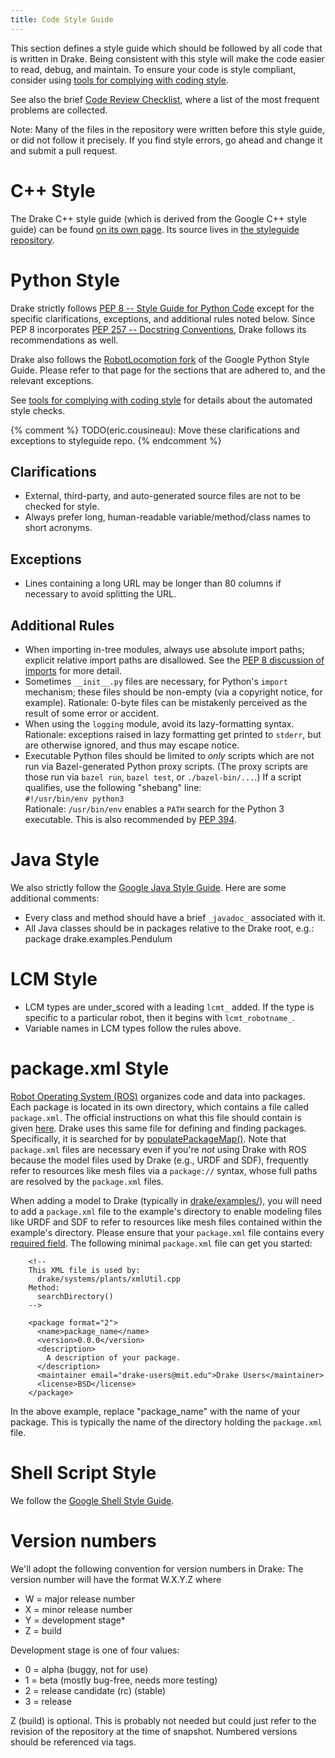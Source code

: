 ```yaml
---
title: Code Style Guide
---
```


This section defines a style guide which should be followed by all code that is
written in Drake. Being consistent with this style will make the code easier to
read, debug, and maintain. To ensure your code is style compliant, consider
using [tools for complying with coding style](/code_style_tools.html).

See also the brief
[Code Review Checklist](/code_review_checklist.html),
where a list of the most frequent problems are collected.

Note: Many of the files in the repository were written before this style guide,
or did not follow it precisely.  If you find style errors, go ahead and change
it and submit a pull request.

# C++ Style

The Drake C++ style guide (which is derived from the Google C++ style guide)
can be found
[on its own page](https://drake.mit.edu/styleguide/cppguide.html).
Its source lives in
[the styleguide repository](https://github.com/RobotLocomotion/styleguide).

# Python Style

Drake strictly follows [PEP 8 -- Style Guide for Python Code](
https://www.python.org/dev/peps/pep-0008/) except for the specific
clarifications, exceptions, and additional rules noted below. Since PEP 8
incorporates [PEP 257 -- Docstring Conventions](
https://www.python.org/dev/peps/pep-0257/), Drake follows its
recommendations as well.

Drake also follows the
[RobotLocomotion fork](https://drake.mit.edu/styleguide/pyguide.html)
of the Google Python Style Guide. Please refer to that page for the sections
that are adhered to, and the relevant exceptions.

See [tools for complying with coding style](/code_style_tools.html) for details
about the automated style checks.

{% comment %}
TODO(eric.cousineau): Move these clarifications and exceptions to styleguide
   repo.
{% endcomment %}

## Clarifications

* External, third-party, and auto-generated source files are not to be checked
  for style.
* Always prefer long, human-readable variable/method/class names to short
  acronyms.

## Exceptions

* Lines containing a long URL may be longer than 80 columns if necessary to
  avoid splitting the URL.

## Additional Rules

* When importing in-tree modules, always use absolute import paths; explicit
  relative import paths are disallowed. See the [PEP 8 discussion of imports](
  https://www.python.org/dev/peps/pep-0008/#imports) for more detail.
* Sometimes ``__init__.py`` files are necessary, for Python's ``import``
  mechanism; these files should be non-empty (via a copyright notice, for
  example). Rationale: 0-byte files can be mistakenly perceived as the result
  of some error or accident.
* When using the ``logging`` module, avoid its lazy-formatting
  syntax. Rationale: exceptions raised in lazy formatting get printed to
  ``stderr``, but are otherwise ignored, and thus may escape notice.
* Executable Python files should be limited to *only* scripts which are not run
  via Bazel-generated Python proxy scripts. (The proxy scripts are those
  run via ``bazel run``, ``bazel test``, or ``./bazel-bin/...``.)
  If a script qualifies, use the following "shebang" line:<br/>
  ``#!/usr/bin/env python3``<br/>
  Rationale: ``/usr/bin/env`` enables a ``PATH`` search for the Python 3
  executable. This is also recommended by
  [PEP 394](https://www.python.org/dev/peps/pep-0394/).

# Java Style

We also strictly follow the [Google Java Style Guide](
https://google.github.io/styleguide/javaguide.html).
Here are some additional comments:

* Every class and method should have a brief `_javadoc_` associated with it.
* All Java classes should be in packages relative to the Drake root,
   e.g.: package drake.examples.Pendulum

# LCM Style

* LCM types are under_scored with a leading `lcmt_` added. If the type is
  specific to a particular robot, then it begins with `lcmt_robotname_`.
* Variable names in LCM types follow the rules above.

# package.xml Style

[Robot Operating System (ROS)](http://www.ros.org/) organizes code and data
into packages. Each package is located in its own directory, which contains a
file called ``package.xml``. The official instructions on what this file should
contain is given [here](http://wiki.ros.org/catkin/package.xml). Drake uses
this same file for defining and finding packages. Specifically, it is searched
for by
[populatePackageMap()](https://github.com/RobotLocomotion/drake/blob/7bbcb0728a06c0abdd695fd8a5db1879bb5354bb/drake/systems/plants/xmlUtil.h#L160).
Note that ``package.xml`` files are necessary even if you're *not* using Drake
with ROS because the model files used by Drake (e.g., URDF and SDF), frequently
refer to resources like mesh files via a ``package://`` syntax, whose full paths
are resolved by the ``package.xml`` files.

When adding a model to Drake
(typically in [drake/examples/](https://github.com/RobotLocomotion/drake/tree/master/examples>)),
you will need to add a ``package.xml`` file to the example's directory to enable
modeling files like URDF and SDF to refer to resources like mesh files contained
within the example's directory. Please ensure that your ``package.xml`` file
contains every
[required field](http://wiki.ros.org/catkin/package.xml#Required_Tags).
The following minimal ``package.xml`` file can get you started:

```
    <!--
    This XML file is used by:
      drake/systems/plants/xmlUtil.cpp
    Method:
      searchDirectory()
    -->

    <package format="2">
      <name>package_name</name>
      <version>0.0.0</version>
      <description>
        A description of your package.
      </description>
      <maintainer email="drake-users@mit.edu">Drake Users</maintainer>
      <license>BSD</license>
    </package>
```

In the above example, replace "package_name" with the name of your package. This
is typically the name of the directory holding the ``package.xml`` file.

# Shell Script Style

We follow the [Google Shell Style Guide](
https://google.github.io/styleguide/shell.xml).

# Version numbers

We'll adopt the following convention for version numbers in Drake:
The version number will have the format W.X.Y.Z where

* W = major release number
* X = minor release number
* Y = development stage*
* Z = build

Development stage is one of four values:

* 0 = alpha (buggy, not for use)
* 1 = beta (mostly bug-free, needs more testing)
* 2 = release candidate (rc) (stable)
* 3 = release

Z (build) is optional. This is probably not needed but could just refer to the
revision of the repository at the time of snapshot. Numbered versions should be
referenced via tags.
